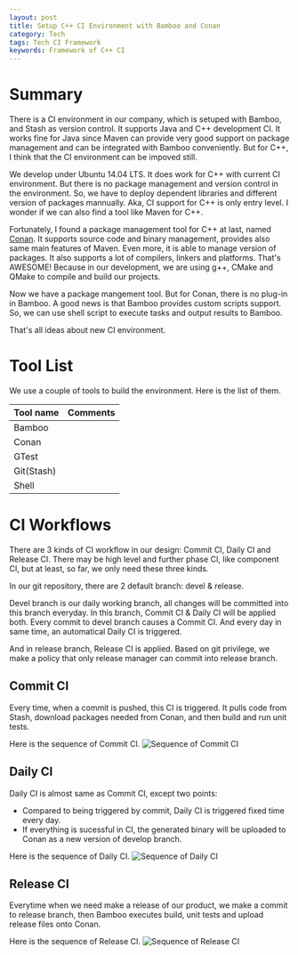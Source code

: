 ```yaml
---
layout: post
title: Setup C++ CI Environment with Bamboo and Conan
category: Tech
tags: Tech CI Framework
keywords: Framework of C++ CI
---
```


# Summary
There is a CI environment in our company, which is setuped with Bamboo, and Stash as version control. It supports Java and C++ development CI. It works fine for Java since Maven can provide very good support on package management and can be integrated with Bamboo conveniently. But for C++, I think that the CI environment can be impoved still.

We develop under Ubuntu 14.04 LTS. It does work for C++ with current CI environment. But there is no package management and version control in the environment. So, we have to deploy dependent libraries and different version of packages mannually. Aka, CI support for C++ is only entry level. I wonder if we can also find a tool like Maven for C++.

Fortunately, I found a package management tool for C++ at last, named [Conan][1]. It supports source code and binary management, provides also same main features of Maven. Even more, it is able to manage version of packages. It also supports a lot of compilers, linkers and platforms. That's AWESOME! Because in our development, we are using g++, CMake and QMake to compile and build our projects. 

Now we have a package mangement tool. But for Conan, there is no plug-in in Bamboo. A good news is that Bamboo provides custom scripts support. So, we can use shell script to execute tasks and output results to Bamboo. 

That's all ideas about new CI environment.

# Tool List
We use a couple of tools to build the environment. Here is the list of them.

| Tool name| Comments|
|-|-|
| Bamboo| |
| Conan| |
| GTest| |
| Git(Stash)| |
| Shell| |


# CI Workflows
There are 3 kinds of CI workflow in our design: Commit CI, Daily CI and Release CI. There may be high level and further phase CI, like component CI, but at least, so far, we only need these three kinds.

In our git repository, there are 2 default branch: devel & release.

Devel branch is our daily working branch, all changes will be committed into this branch everyday. In this branch, Commit CI & Daily CI will be applied both. Every commit to devel branch causes a Commit CI. And every day in same time, an automatical Daily CI is triggered.

And in release branch, Release CI is applied. Based on git privilege, we make a policy that only release manager can commit into release branch. 

## Commit CI
Every time, when a commit is pushed, this CI is triggered. It pulls code from Stash, download packages needed from Conan, and then build and run unit tests.

Here is the sequence of Commit CI.
![Sequence of Commit CI][2]

## Daily CI
Daily CI is almost same as Commit CI, except two points:

 - Compared to being triggered by commit, Daily CI is triggered fixed time every day.
 - If everything is sucessful in CI, the generated binary will be uploaded to Conan as a new version of develop branch.
 
Here is the sequence of Daily CI.
![Sequence of Daily CI][3]

## Release CI
Everytime when we need make a release of our product, we make a commit to release branch, then Bamboo executes build, unit tests and upload release files onto Conan.

Here is the sequence of Release CI.
![Sequence of Release CI][4]



  [1]: https://conan.io/
  [2]: https://www.dropbox.com/s/a2sn3ws945kr8ta/commit-CI.png?raw=1
  [3]: https://www.dropbox.com/s/ev2dsph3m5lp70q/daily-CI.png?raw=1
  [4]: https://www.dropbox.com/s/qzwwvkp0i6mrakt/release-CI.png?raw=1